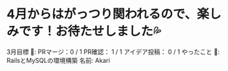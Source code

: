 # 4月からはがっつり関われるので、楽しみです！お待たせしました💦

3月目標 🚀: PRマージ：0 / 1
PR確認： 1 / 1
アイデア投稿： 0 / 1
やったこと 📝: RailsとMySQLの環境構築
名前: Akari